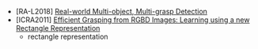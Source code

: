 - [RA-L2018] [Real-world Multi-object, Multi-grasp Detection](https://arxiv.org/abs/1802.00520)
- [ICRA2011] [Efficient Grasping from RGBD Images: Learning using a new
Rectangle Representation
](http://pr.cs.cornell.edu/grasping/jiang_rectanglerepresentation_fastgrasping.pdf)
  - rectangle representation
